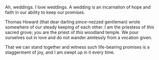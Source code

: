  Ah, weddings. I love weddings. A wedding is an incarnation of hope and faith in our ability to keep our promises. 

 Thomas Howard (that dear darling pince-nezzed gentleman) wrote somewhere of our steady keeping of each other. I am the priestess of _this_ sacred grove; you are the priest of _this_ woodland temple. We pour ourselves out in love and do not wander aimlessly from a vocation given. 

 That we can stand together and witness such life-bearing promises is a staggerment of joy, and I am swept up in it every time. 